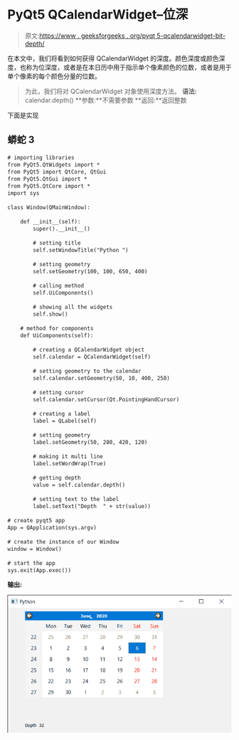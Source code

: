 # PyQt5 QCalendarWidget–位深

> 原文:[https://www . geeksforgeeks . org/pyqt 5-qcalendarwidget-bit-depth/](https://www.geeksforgeeks.org/pyqt5-qcalendarwidget-bit-depth/)

在本文中，我们将看到如何获得 QCalendarWidget 的深度。颜色深度或颜色深度，也称为位深度，或者是在本日历中用于指示单个像素颜色的位数，或者是用于单个像素的每个颜色分量的位数。

> 为此，我们将对 QCalendarWidget 对象使用深度方法。
> **语法:** calendar.depth()
> **参数:**不需要参数
> **返回:**返回整数

下面是实现

## 蟒蛇 3

```
# importing libraries
from PyQt5.QtWidgets import *
from PyQt5 import QtCore, QtGui
from PyQt5.QtGui import *
from PyQt5.QtCore import *
import sys

class Window(QMainWindow):

    def __init__(self):
        super().__init__()

        # setting title
        self.setWindowTitle("Python ")

        # setting geometry
        self.setGeometry(100, 100, 650, 400)

        # calling method
        self.UiComponents()

        # showing all the widgets
        self.show()

    # method for components
    def UiComponents(self):

        # creating a QCalendarWidget object
        self.calendar = QCalendarWidget(self)

        # setting geometry to the calendar
        self.calendar.setGeometry(50, 10, 400, 250)

        # setting cursor
        self.calendar.setCursor(Qt.PointingHandCursor)

        # creating a label
        label = QLabel(self)

        # setting geometry
        label.setGeometry(50, 280, 420, 120)

        # making it multi line
        label.setWordWrap(True)

        # getting depth
        value = self.calendar.depth()

        # setting text to the label
        label.setText("Depth  " + str(value))

# create pyqt5 app
App = QApplication(sys.argv)

# create the instance of our Window
window = Window()

# start the app
sys.exit(App.exec())
```

**输出:**

![](img/b4ec81cc219ac0292f9acd575939e31e.png)